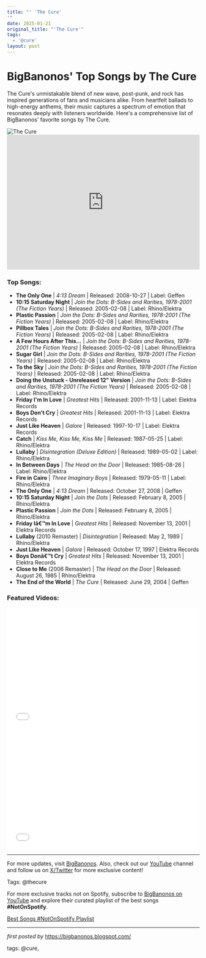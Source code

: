 ```yaml
---
title: "' 'The Cure'
'"
date: 2025-01-21
original_title: "'The Cure'"
tags:
  - '@cure'
layout: post
---
```

<!--Title of the Post-->
<h1>BigBanonos' Top Songs by The Cure</h1> <!--Introductory Text-->
<p>The Cure's unmistakable blend of new wave, post-punk, and rock has inspired generations of fans and musicians alike. From heartfelt ballads to high-energy anthems, their music captures a spectrum of emotion that resonates deeply with listeners worldwide. Here's a comprehensive list of BigBanonos' favorite songs by The Cure.</p> <!--Featured Image-->
<div><img alt="The Cure" src="https://thisis-images.spotifycdn.com/37i9dQZF1DZ06evO4fzHck-default.jpg" />
</div> <!--Spotify Embed-->
<div> <iframe allow="autoplay; clipboard-write; encrypted-media; fullscreen; picture-in-picture" allowfullscreen="" frameborder="0" height="352" loading="lazy" src="https://open.spotify.com/embed/playlist/2WwWoysmK5gblGJZPWT2PK?utm_source=generator" width="100%"></iframe>
</div> <!--Song Information-->
<h3>Top Songs:</h3>
<ul> <li><strong>The Only One</strong> | <em>4:13 Dream</em> | Released: 2008-10-27 | Label: Geffen</li> <li><strong>10:15 Saturday Night</strong> | <em>Join the Dots: B-Sides and Rarities, 1978-2001 (The Fiction Years)</em> | Released: 2005-02-08 | Label: Rhino/Elektra</li> <li><strong>Plastic Passion</strong> | <em>Join the Dots: B-Sides and Rarities, 1978-2001 (The Fiction Years)</em> | Released: 2005-02-08 | Label: Rhino/Elektra</li> <li><strong>Pillbox Tales</strong> | <em>Join the Dots: B-Sides and Rarities, 1978-2001 (The Fiction Years)</em> | Released: 2005-02-08 | Label: Rhino/Elektra</li> <li><strong>A Few Hours After This...</strong> | <em>Join the Dots: B-Sides and Rarities, 1978-2001 (The Fiction Years)</em> | Released: 2005-02-08 | Label: Rhino/Elektra</li> <li><strong>Sugar Girl</strong> | <em>Join the Dots: B-Sides and Rarities, 1978-2001 (The Fiction Years)</em> | Released: 2005-02-08 | Label: Rhino/Elektra</li> <li><strong>To the Sky</strong> | <em>Join the Dots: B-Sides and Rarities, 1978-2001 (The Fiction Years)</em> | Released: 2005-02-08 | Label: Rhino/Elektra</li> <li><strong>Doing the Unstuck - Unreleased 12" Version</strong> | <em>Join the Dots: B-Sides and Rarities, 1978-2001 (The Fiction Years)</em> | Released: 2005-02-08 | Label: Rhino/Elektra</li> <li><strong>Friday I'm In Love</strong> | <em>Greatest Hits</em> | Released: 2001-11-13 | Label: Elektra Records</li> <li><strong>Boys Don't Cry</strong> | <em>Greatest Hits</em> | Released: 2001-11-13 | Label: Elektra Records</li> <li><strong>Just Like Heaven</strong> | <em>Galore</em> | Released: 1997-10-17 | Label: Elektra Records</li> <li><strong>Catch</strong> | <em>Kiss Me, Kiss Me, Kiss Me</em> | Released: 1987-05-25 | Label: Rhino/Elektra</li> <li><strong>Lullaby</strong> | <em>Disintegration (Deluxe Edition)</em> | Released: 1989-05-02 | Label: Rhino/Elektra</li> <li><strong>In Between Days</strong> | <em>The Head on the Door</em> | Released: 1985-08-26 | Label: Rhino/Elektra</li> <li><strong>Fire in Cairo</strong> | <em>Three Imaginary Boys</em> | Released: 1979-05-11 | Label: Rhino/Elektra</li> <li><strong>The Only One</strong> | <em>4:13 Dream</em> | Released: October 27, 2008 | Geffen</li> <li><strong>10:15 Saturday Night</strong> | <em>Join the Dots</em> | Released: February 8, 2005 | Rhino/Elektra</li> <li><strong>Plastic Passion</strong> | <em>Join the Dots</em> | Released: February 8, 2005 | Rhino/Elektra</li> <li><strong>Friday Iâ€™m In Love</strong> | <em>Greatest Hits</em> | Released: November 13, 2001 | Elektra Records</li> <li><strong>Lullaby</strong> (2010 Remaster) | <em>Disintegration</em> | Released: May 2, 1989 | Rhino/Elektra</li> <li><strong>Just Like Heaven</strong> | <em>Galore</em> | Released: October 17, 1997 | Elektra Records</li> <li><strong>Boys Donâ€™t Cry</strong> | <em>Greatest Hits</em> | Released: November 13, 2001 | Elektra Records</li> <li><strong>Close to Me</strong> (2006 Remaster) | <em>The Head on the Door</em> | Released: August 26, 1985 | Rhino/Elektra</li> <li><strong>The End of the World</strong> | <em>The Cure</em> | Released: June 29, 2004 | Geffen</li>
</ul> <!--Additional YouTube Embeds-->
<div> <h3>Featured Videos:</h3> <iframe allowfullscreen="" frameborder="0" height="315" src="//www.youtube.com/embed/9xlixSY8Wz4" width="100%"></iframe> <iframe allowfullscreen="" frameborder="0" height="315" src="//www.youtube.com/embed/XJIJOVNeG5w" width="100%"></iframe>
</div> <!--Footer Links-->
<hr />
<p>For more updates, visit <a href="https://bigbanonos.blogspot.com/" target="_blank">BigBanonos</a>. Also, check out our <a href="https://www.youtube.com/@BigBanonos" target="_blank">YouTube</a> channel and follow us on <a href="https://x.com/bigbanonos" target="_blank">X/Twitter</a> for more exclusive content!</p> <!--Tags-->
<p>Tags: @thecure</p>


<!--Subscribe and Playlist Links-->
<div>
    <p>For more exclusive tracks not on Spotify, subscribe to <a href="https://www.youtube.com/@BigBanonos" target="_blank">BigBanonos on YouTube</a> and explore their curated playlist of the best songs <strong>#NotOnSpotify</strong>.</p>
    <p><a href="https://www.youtube.com/playlist?list=PLtuNtuTatqI0kFahUCbtbfenC_ET5O_tr" target="_blank">Best Songs #NotOnSpotify Playlist<br /></a></p></div>

<hr />

<p><em>first posted by</em> <a href="https://bigbanonos.blogspot.com/" rel="noopener" target="_new">https://bigbanonos.blogspot.com/</a></p>

<p>tags: @cure,</p>
